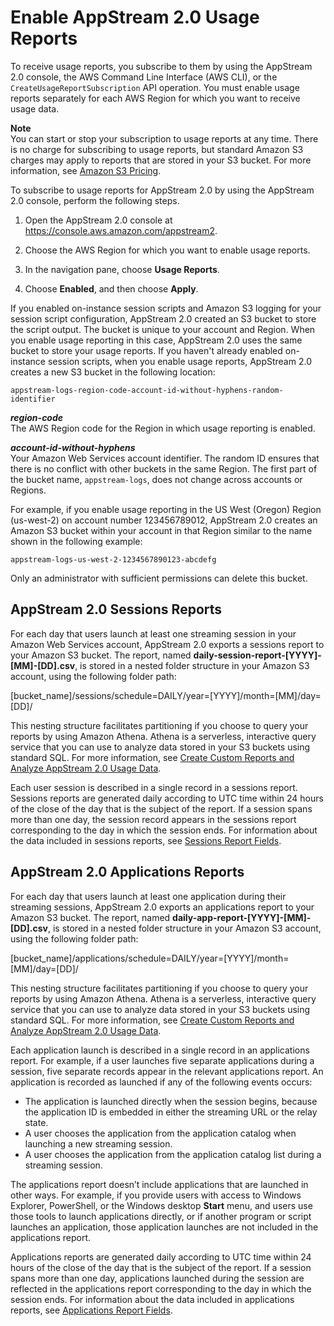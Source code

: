 # Enable AppStream 2\.0 Usage Reports<a name="enable-usage-reports"></a>

To receive usage reports, you subscribe to them by using the AppStream 2\.0 console, the AWS Command Line Interface \(AWS CLI\), or the `CreateUsageReportSubscription` API operation\. You must enable usage reports separately for each AWS Region for which you want to receive usage data\.

**Note**  
You can start or stop your subscription to usage reports at any time\. There is no charge for subscribing to usage reports, but standard Amazon S3 charges may apply to reports that are stored in your S3 bucket\. For more information, see [Amazon S3 Pricing](https://aws.amazon.com/s3/pricing/)\.

To subscribe to usage reports for AppStream 2\.0 by using the AppStream 2\.0 console, perform the following steps\. 

1. Open the AppStream 2\.0 console at [https://console\.aws\.amazon\.com/appstream2](https://console.aws.amazon.com/appstream2)\.

1. Choose the AWS Region for which you want to enable usage reports\.

1. In the navigation pane, choose **Usage Reports**\.

1. Choose **Enabled**, and then choose **Apply**\.

If you enabled on\-instance session scripts and Amazon S3 logging for your session script configuration, AppStream 2\.0 created an S3 bucket to store the script output\. The bucket is unique to your account and Region\. When you enable usage reporting in this case, AppStream 2\.0 uses the same bucket to store your usage reports\. If you haven't already enabled on\-instance session scripts, when you enable usage reports, AppStream 2\.0 creates a new S3 bucket in the following location:

```
appstream-logs-region-code-account-id-without-hyphens-random-identifier
```

***region\-code***  
The AWS Region code for the Region in which usage reporting is enabled\.

***account\-id\-without\-hyphens***  
Your Amazon Web Services account identifier\. The random ID ensures that there is no conflict with other buckets in the same Region\. The first part of the bucket name, `appstream-logs`, does not change across accounts or Regions\.

For example, if you enable usage reporting in the US West \(Oregon\) Region \(us\-west\-2\) on account number 123456789012, AppStream 2\.0 creates an Amazon S3 bucket within your account in that Region similar to the name shown in the following example: 

```
appstream-logs-us-west-2-1234567890123-abcdefg
```

Only an administrator with sufficient permissions can delete this bucket\.

## AppStream 2\.0 Sessions Reports<a name="usage-report-types-sessions-reports"></a>

For each day that users launch at least one streaming session in your Amazon Web Services account, AppStream 2\.0 exports a sessions report to your Amazon S3 bucket\. The report, named **daily\-session\-report\-\[YYYY\]\-\[MM\]\-\[DD\]\.csv**, is stored in a nested folder structure in your Amazon S3 account, using the following folder path:

\[bucket\_name\]/sessions/schedule=DAILY/year=\[YYYY\]/month=\[MM\]/day=\[DD\]/

This nesting structure facilitates partitioning if you choose to query your reports by using Amazon Athena\. Athena is a serverless, interactive query service that you can use to analyze data stored in your S3 buckets using standard SQL\. For more information, see [Create Custom Reports and Analyze AppStream 2\.0 Usage Data](configure-custom-reports-analyze-usage-data.md)\.

Each user session is described in a single record in a sessions report\. Sessions reports are generated daily according to UTC time within 24 hours of the close of the day that is the subject of the report\. If a session spans more than one day, the session record appears in the sessions report corresponding to the day in which the session ends\. For information about the data included in sessions reports, see [Sessions Report Fields](usage-reports-fields.md#usage-reports-fields-sessions-reports)\. 

## AppStream 2\.0 Applications Reports<a name="usage-report-types-applications-reports"></a>

For each day that users launch at least one application during their streaming sessions, AppStream 2\.0 exports an applications report to your Amazon S3 bucket\. The report, named **daily\-app\-report\-\[YYYY\]\-\[MM\]\-\[DD\]\.csv**, is stored in a nested folder structure in your Amazon S3 account, using the following folder path:

\[bucket\_name\]/applications/schedule=DAILY/year=\[YYYY\]/month=\[MM\]/day=\[DD\]/

This nesting structure facilitates partitioning if you choose to query your reports by using Amazon Athena\. Athena is a serverless, interactive query service that you can use to analyze data stored in your S3 buckets using standard SQL\. For more information, see [Create Custom Reports and Analyze AppStream 2\.0 Usage Data](configure-custom-reports-analyze-usage-data.md)\.

Each application launch is described in a single record in an applications report\. For example, if a user launches five separate applications during a session, five separate records appear in the relevant applications report\. An application is recorded as launched if any of the following events occurs:
+ The application is launched directly when the session begins, because the application ID is embedded in either the streaming URL or the relay state\.
+ A user chooses the application from the application catalog when launching a new streaming session\.
+ A user chooses the application from the application catalog list during a streaming session\.

The applications report doesn’t include applications that are launched in other ways\. For example, if you provide users with access to Windows Explorer, PowerShell, or the Windows desktop **Start** menu, and users use those tools to launch applications directly, or if another program or script launches an application, those application launches are not included in the applications report\.

Applications reports are generated daily according to UTC time within 24 hours of the close of the day that is the subject of the report\. If a session spans more than one day, applications launched during the session are reflected in the applications report corresponding to the day in which the session ends\. For information about the data included in applications reports, see [Applications Report Fields](usage-reports-fields.md#usage-reports-fields-applications-reports)\. 